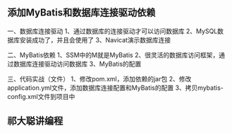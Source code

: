 
## 添加MyBatis和数据库连接驱动依赖
一、数据库连接驱动
    1、通过数据库的连接驱动才可以访问数据库
    2、MySQL数据库安装成功了，并且会使用了
    3、Navicat演示数据库连接
    
二、MyBatis依赖
	1、SSM中的M就是MyBatis
	2、很灵活的数据库访问框架，通过数据库连接驱动访问数据库
	3、MyBatis的配置
    
三、代码实战（文件）
    1、修改pom.xml，添加依赖的jar包
    2、修改application.yml文件，添加数据库连接配置和MyBatis的配置
    3、拷贝mybatis-config.xml文件到项目中
    
## 祁大聪讲编程

